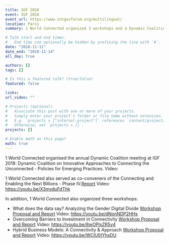 ```yaml
---
title: IGF 2018
event: IGF 2018
event_url: https://www.intgovforum.org/multilingual/
location: Paris
summary: 1 World Connected organized 3 workshops and a Dynamic Coalition meeting at IGF 2018. 

# Talk start and end times.
#   End time can optionally be hidden by prefixing the line with `#`.
date: "2018-11-11"
date_end: "2018-11-14"
all_day: true

authors: []
tags: []

# Is this a featured talk? (true/false)
featured: false

links:
url_video: ""

# Projects (optional).
#   Associate this post with one or more of your projects.
#   Simply enter your project's folder or file name without extension.
#   E.g. `projects = ["internal-project"]` references `content/project/deep-learning/index.md`.
#   Otherwise, set `projects = []`.
projects: []

# Enable math on this page?
math: true
---
```


1 World Connected organised the annual Dynamic Coalition meeting at IGF 2018: Dynamic Coalition on Innovative Approaches to Connecting the Unconnected - Policies for Emerging Practices. Video: 

1 World Connected also served as co-conveners of the Connecting and Enabling the Next Billions - Phase IV.[Report](https://www.intgovforum.org/multilingual/content/cenb-%E2%80%93-phase-iv-0) Video: https://youtu.be/X3mvduFdThk

In addition, 1 World Connected also organized three workshops:

* What does the data say? Analyzing the Gender Digital Divide [Workshop Proposal and Report](https://www.intgovforum.org/multilingual/content/igf-2018-ws-156-what-does-the-data-say-analyzing-the-gender-digital-divide) Video: https://youtu.be/dNonNDP2HHs
* Overcoming Barriers to Investment in Connectivity [Workshop Proposal and Report](https://www.intgovforum.org/multilingual/content/igf-2018-ws-384-overcoming-barriers-to-investment-in-connectivity) Video: https://youtu.be/8wOPlxZR5y4
* Hybrid Business Models: A Connectivity & Approach [Workshop Proposal and Report](https://www.intgovforum.org/multilingual/content/igf-2018-ws-426-hybrid-business-models-a-connectivity-approach) Video: https://youtu.be/WClU0IYhxDU






